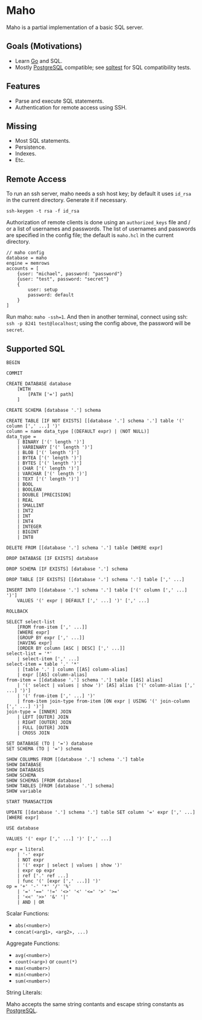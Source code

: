 # Maho
Maho is a partial implementation of a basic SQL server.

## Goals (Motivations)
* Learn [Go](https://golang.org/) and SQL.
* Mostly [PostgreSQL](https://www.postgresql.org/) compatible; see [sqltest](https://github.com/leftmike/sqltest) for SQL compatibility tests.

## Features
* Parse and execute SQL statements.
* Authentication for remote access using SSH.

## Missing
* Most SQL statements.
* Persistence.
* Indexes.
* Etc.

## Remote Access

To run an ssh server, maho needs a ssh host key; by default it uses `id_rsa` in the current
directory. Generate it if necessary.

```
ssh-keygen -t rsa -f id_rsa
```

Authorization of remote clients is done using an `authorized_keys` file and / or a list of
usernames and passwords. The list of usernames and passwords are specified in the config file;
the default is `maho.hcl` in the current directory.

```
// maho config
database = maho
engine = memrows
accounts = [
    {user: "michael", password: "password"}
    {user: "test", password: "secret"}
    {
        user: setup
        password: default
    }
]
```

Run maho: `maho -ssh=1`. And then in another terminal, connect using ssh:
`ssh -p 8241 test@localhost`; using the config above, the password will be `secret`.

## Supported SQL
```
BEGIN
```

```
COMMIT
```

```
CREATE DATABASE database
    [WITH
        [PATH ['='] path]
    ]
```

```
CREATE SCHEMA [database '.'] schema
```

```
CREATE TABLE [IF NOT EXISTS] [[database '.'] schema '.'] table '(' column [',' ...] ')'
column = name data_type [(DEFAULT expr) | (NOT NULL)]
data_type =
	| BINARY ['(' length ')']
	| VARBINARY ['(' length ')']
	| BLOB ['(' length ')']
	| BYTEA ['(' length ')']
	| BYTES ['(' length ')']
	| CHAR ['(' length ')']
	| VARCHAR ['(' length ')']
	| TEXT ['(' length ')']
	| BOOL
	| BOOLEAN
	| DOUBLE [PRECISION]
	| REAL
	| SMALLINT
	| INT2
	| INT
	| INT4
	| INTEGER
	| BIGINT
	| INT8
```

```
DELETE FROM [[database '.'] schema '.'] table [WHERE expr]
```

```
DROP DATABASE [IF EXISTS] database
```

```
DROP SCHEMA [IF EXISTS] [database '.'] schema
```

```
DROP TABLE [IF EXISTS] [[database '.'] schema '.'] table [',' ...]
```

```
INSERT INTO [[database '.'] schema '.'] table ['(' column [',' ...] ')']
	VALUES '(' expr | DEFAULT [',' ...] ')' [',' ...]
```

```
ROLLBACK
```

```
SELECT select-list
    [FROM from-item [',' ...]]
    [WHERE expr]
    [GROUP BY expr [',' ...]]
    [HAVING expr]
    [ORDER BY column [ASC | DESC] [',' ...]]
select-list = '*'
    | select-item [',' ...]
select-item = table '.' '*'
    | [table '.' ] column [[AS] column-alias]
    | expr [[AS] column-alias]
from-item = [[database '.'] schema '.'] table [[AS] alias]
    | '(' select | values | show ')' [AS] alias ['(' column-alias [',' ...] ')']
    | '(' from-item [',' ...] ')'
    | from-item join-type from-item [ON expr | USING '(' join-column [',' ...] ')']
join-type = [INNER] JOIN
    | LEFT [OUTER] JOIN
    | RIGHT [OUTER] JOIN
    | FULL [OUTER] JOIN
    | CROSS JOIN
```

```
SET DATABASE (TO | '=') database
SET SCHEMA (TO | '=') schema
```

```
SHOW COLUMNS FROM [[database '.'] schema '.'] table
SHOW DATABASE
SHOW DATABASES
SHOW SCHEMA
SHOW SCHEMAS [FROM database]
SHOW TABLES [FROM [database '.'] schema]
SHOW variable
```

```
START TRANSACTION
```

```
UPDATE [[database '.'] schema '.'] table SET column '=' expr [',' ...] [WHERE expr]
```

```
USE database
```

```
VALUES '(' expr [',' ...] ')' [',' ...]
```

```
expr = literal
    | '-' expr
    | NOT expr
    | '(' expr | select | values | show ')'
    | expr op expr
    | ref ['.' ref ...]
    | func '(' [expr [',' ...]] ')'
op = '+' '-' '*' '/' '%'
    | '=' '==' '!=' '<>' '<' '<=' '>' '>='
    | '<<' '>>' '&' '|'
    | AND | OR
```

Scalar Functions:
* `abs(<number>)`
* `concat(<arg1>, <arg2>, ...)`

Aggregate Functions:
* `avg(<number>)`
* `count(<arg>)` or `count(*)`
* `max(<number>)`
* `min(<number>)`
* `sum(<number>)`

String Literals:

Maho accepts the same string contants and escape string constants as
[PostgreSQL](https://www.postgresql.org/docs/current/sql-syntax-lexical.html#SQL-SYNTAX-CONSTANTS).
